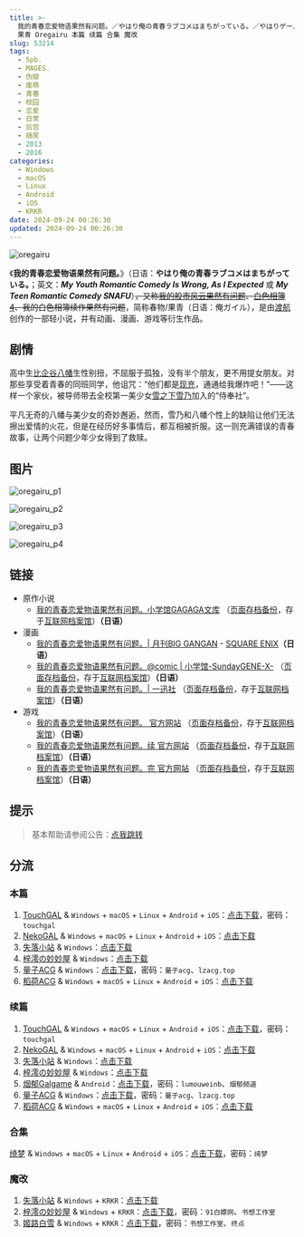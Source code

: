 ```yaml
---
title: >-
  我的青春恋爱物语果然有问题。／やはり俺の青春ラブコメはまちがっている。／やはりゲームでも俺の青春ラブコメはまちがっている。／果然我的青春恋爱喜剧搞错了。／我的青春恋爱喜剧果然有问题。／果然我的青春恋爱喜剧连游戏都搞错了。／果然在游戏里我的青春恋爱物语也有问题。／春物
  果青 Oregairu 本篇 续篇 合集 魔改
slug: 53214
tags:
  - 5pb.
  - MAGES.
  - 伪娘
  - 废萌
  - 青春
  - 校园
  - 恋爱
  - 日常
  - 后宫
  - 搞笑
  - 2013
  - 2016
categories:
  - Windows
  - macOS
  - Linux
  - Android
  - iOS
  - KRKR
date: 2024-09-24 00:26:30
updated: 2024-09-24 00:26:30
---
```


![oregairu](https://static.saop.cc/vns/img/oregairu.webp)

《**我的青春恋爱物语果然有问题。**》（日语：**やはり俺の青春ラブコメはまちがっている。**；英文：***My Youth Romantic Comedy Is Wrong, As I Expected*** 或 ***My Teen Romantic Comedy SNAFU***）~~，又称[我的股市风云果然有问题](https://zh.moegirl.org.cn/Oo股)、[白色相簿4](https://zh.moegirl.org.cn/白色相簿2)、我的白色相簿续作果然有问题~~，简称春物/果青（日语：俺ガイル），是由[渡航](https://zh.moegirl.org.cn/渡航)创作的一部轻小说，并有动画、漫画、游戏等衍生作品。

<!-- more -->

## 剧情

高中生[比企谷八幡](https://zh.wikipedia.org/wiki/比企谷八幡)生性别扭，不屈服于孤独，没有半个朋友，更不用提女朋友。对那些享受着青春的同班同学，他诅咒：“他们都是[现充](https://zh.wikipedia.org/wiki/现充)，通通给我爆炸吧！”——这样一个家伙，被导师带去全校第一美少女[雪之下雪乃](https://zh.wikipedia.org/wiki/雪之下雪乃)加入的“侍奉社”。

平凡无奇的八幡与美少女的奇妙邂逅，然而，雪乃和八幡个性上的缺陷让他们无法擦出爱情的火花，但是在经历好多事情后，都互相被折服。这一则充满错误的青春故事，让两个问题少年少女得到了救赎。

## 图片

![oregairu_p1](https://static.saop.cc/vns/img/oregairu_p1.webp)

![oregairu_p2](https://static.saop.cc/vns/img/oregairu_p2.webp)

![oregairu_p3](https://static.saop.cc/vns/img/oregairu_p3.webp)

![oregairu_p4](https://static.saop.cc/vns/img/oregairu_p4.webp)

## 链接

- 原作小说
  - [我的青春恋爱物语果然有问题。小学馆GAGAGA文库](https://gagagabunko.jp/specal/oregairu/index.html) （[页面存档备份](https://web.archive.org/web/20221008072303/https://gagagabunko.jp/specal/oregairu/index.html)，存于[互联网档案馆](https://zh.wikipedia.org/wiki/互联网档案馆)）**（日语）**
- 漫画
  - [我的青春恋爱物语果然有问题。| 月刊BIG GANGAN](http://www.square-enix.com/jp/magazine/biggangan/introduction/oregairu/) - [SQUARE ENIX](https://zh.wikipedia.org/wiki/スクウェア・エニックス)**（日语）**
  - [我的青春恋爱物语果然有问题。@comic | 小学馆-SundayGENE-X-](http://sundaygx.com/sakuhin/sakkaInfo/io_oregairu.html) （[页面存档备份](https://web.archive.org/web/20210119040754/http://sundaygx.com/sakuhin/sakkaInfo/io_oregairu.html)，存于[互联网档案馆](https://zh.wikipedia.org/wiki/互联网档案馆)）**（日语）**
  - [我的青春恋爱物语果然有问题。| 一迅社](http://online.ichijinsha.co.jp/palette/comic/oregairu) （[页面存档备份](https://web.archive.org/web/20201202091504/http://online.ichijinsha.co.jp/palette/comic/oregairu)，存于[互联网档案馆](https://zh.wikipedia.org/wiki/互联网档案馆)）**（日语）**
- 游戏
  - [我的青春恋爱物语果然有问题。 官方网站](https://oregairu.mages.co.jp/1st/) （[页面存档备份](https://web.archive.org/web/20230202224155/https://oregairu.mages.co.jp/1st/)，存于[互联网档案馆](https://zh.wikipedia.org/wiki/互联网档案馆)）**（日语）**
  - [我的青春恋爱物语果然有问题。续 官方网站](https://oregairu.mages.co.jp/2nd/) （[页面存档备份](https://web.archive.org/web/20230202224155/https://oregairu.mages.co.jp/2nd/)，存于[互联网档案馆](https://zh.wikipedia.org/wiki/互联网档案馆)）**（日语）**
  - [我的青春恋爱物语果然有问题。完 官方网站](https://oregairu.mages.co.jp/) （[页面存档备份](https://web.archive.org/web/20230512142831/https://oregairu.mages.co.jp/)，存于[互联网档案馆](https://zh.wikipedia.org/wiki/互联网档案馆)）**（日语）**

## 提示

> 基本帮助请参阅公告：[点我跳转](/)

## 分流

### 本篇

1. [TouchGAL](https://www.touchgal.io/) & `Windows` + `macOS` + `Linux` + `Android` + `iOS`：[点击下载](https://pan.touchgal.net/s/ynDsY)，密码：`touchgal`
2. [NekoGAL](https://www.nekogal.com/) & `Windows` + `macOS` + `Linux` + `Android` + `iOS`：[点击下载](https://pan.nekogal.top/s/AzUl)
3. [失落小站](https://www.shinnku.com/) & `Windows`：[点击下载](https://www.shinnku.com/api/download/0/win/%E6%9E%9C%E7%84%B6%E5%9C%A8%E6%B8%B8%E6%88%8F%E9%87%8C%E6%88%91%E7%9A%84%E9%9D%92%E6%98%A5%E6%81%8B%E7%88%B1%E7%89%A9%E8%AF%AD%E4%B9%9F%E6%9C%89%E9%97%AE%E9%A2%98.7z)
4. [梓澪の妙妙屋](https://zi0.cc/) & `Windows`：[点击下载](https://zi0.cc/d/%60%E3%80%90%E5%90%88%E9%9B%86%E7%B3%BB%E5%88%97%E3%80%91/%E5%8D%97%2BGalGame%E6%B1%89%E5%8C%96%E5%8C%BA%E5%85%A8%E5%8C%BA%E8%B5%84%E6%BA%90%E5%A4%87%E4%BB%BD/1/15/%5BMAGES%5D%20%E3%82%84%E3%81%AF%E3%82%8A%E3%82%B2%E3%83%BC%E3%83%A0%E3%81%A7%E3%82%82%E4%BF%BA%E3%81%AE%E9%9D%92%E6%98%A5%E3%83%A9%E3%83%96%E3%82%B3%E3%83%A1%E3%81%AF%E3%81%BE%E3%81%A1%E3%81%8C%E3%81%A3%E3%81%A6%E3%81%84%E3%82%8B%E3%80%82%E6%88%91%E7%9A%84%E9%9D%92%E6%98%A5%E6%81%8B%E7%88%B1%E7%89%A9%E8%AF%AD%E5%9C%A8%E6%B8%B8%E6%88%8F%E4%B8%AD%E4%B9%9F%E6%9E%9C%E7%84%B6%E6%9C%89%E9%97%AE%E9%A2%98%E3%80%82%E6%B1%89%E5%8C%96%E7%A1%AC%E7%9B%98%E7%89%88%5B%E6%98%A5%E7%89%A9%E6%B0%AE%E6%B0%94%E5%8D%96%E9%B6%B8%E6%B1%89%E5%8C%96%E7%BB%84%5D.zip?sign=swmRlLGxTGLvai37lKQ656iF12iFDbhhoJJEiQXUsT0=:0)
5. [量子ACG](https://lzacg.org/) & `Windows`：[点击下载](https://lzacg.org/5790)，密码：`量子acg`、`lzacg.top`
6. [稻荷ACG](https://amoebi.com/) & `Windows` + `macOS` + `Linux` + `Android` + `iOS`：[点击下载](https://sakustar.com/art/9333)

### 续篇

1. [TouchGAL](https://www.touchgal.io/) & `Windows` + `macOS` + `Linux` + `Android` + `iOS`：[点击下载](https://pan.touchgal.net/s/q8mHb)，密码：`touchgal`
2. [NekoGAL](https://www.nekogal.com/) & `Windows` + `macOS` + `Linux` + `Android` + `iOS`：[点击下载](https://pan.nekogal.top/s/Gwux)
3. [失落小站](https://www.shinnku.com/) & `Windows`：[点击下载](https://www.shinnku.com/api/download/0/win/%E6%9E%9C%E7%84%B6%E5%9C%A8%E6%B8%B8%E6%88%8F%E9%87%8C%E6%88%91%E7%9A%84%E9%9D%92%E6%98%A5%E6%81%8B%E7%88%B1%E7%89%A9%E8%AF%AD%E4%B9%9F%E6%9C%89%E9%97%AE%E9%A2%98%20%E7%BB%AD.7z)
4. [梓澪の妙妙屋](https://zi0.cc/) & `Windows`：[点击下载](https://zi0.cc/d/%60%E3%80%90%E5%90%88%E9%9B%86%E7%B3%BB%E5%88%97%E3%80%91/%E5%8D%97%2BGalGame%E6%B1%89%E5%8C%96%E5%8C%BA%E5%85%A8%E5%8C%BA%E8%B5%84%E6%BA%90%E5%A4%87%E4%BB%BD/1/15/%5BMAGES%5D%20%E3%82%84%E3%81%AF%E3%82%8A%E3%82%B2%E3%83%BC%E3%83%A0%E3%81%A7%E3%82%82%E4%BF%BA%E3%81%AE%E9%9D%92%E6%98%A5%E3%83%A9%E3%83%96%E3%82%B3%E3%83%A1%E3%81%AF%E3%81%BE%E3%81%A1%E3%81%8C%E3%81%A3%E3%81%A6%E3%81%84%E3%82%8B%E3%80%82%E7%B6%9A%20%E6%88%91%E7%9A%84%E9%9D%92%E6%98%A5%E6%81%8B%E7%88%B1%E7%89%A9%E8%AF%AD%E5%9C%A8%E6%B8%B8%E6%88%8F%E4%B8%AD%E4%B9%9F%E6%9E%9C%E7%84%B6%E6%9C%89%E9%97%AE%E9%A2%98%E3%80%82%E7%BB%AD%20%E6%B1%89%E5%8C%96%E7%A1%AC%E7%9B%98%E7%89%88%5B%E6%98%A5%E7%89%A9%E6%B0%AE%E6%B0%94%E5%8D%96%E9%B6%B8%E6%B1%89%E5%8C%96%E7%BB%84%5D.zip?sign=j5KtJ6FctYPJpi1jH1pIl9yxiAWY2JbbTxcaDvXdDKY=:0)
5. [烟郁Galgame](https://yanyugal.top/) & `Android`：[点击下载](https://yanyugal.top/d/disk1/%E5%B0%8F%E5%B0%8F%E7%9A%84%E5%88%86%E4%BA%AB%EF%BC%88PC%EF%BC%86%E5%AE%89%E5%8D%93%EF%BC%89/%E5%AE%89%E5%8D%93/%E7%9B%B4%E8%A3%85%E5%AE%89%E8%A3%85%E5%8C%85/%E6%9E%9C%E7%84%B6%E5%9C%A8%E6%B8%B8%E6%88%8F%E4%B8%AD%E6%88%91%E7%9A%84%E9%9D%92%E6%98%A5%E6%81%8B%E7%88%B1%E7%89%A9%E8%AF%AD%E4%B9%9F%E6%9C%89%E9%97%AE%E9%A2%98%E3%80%82%E7%BB%AD.7z)，密码：`lumouweinb`、`烟郁频道`
6. [量子ACG](https://lzacg.org/) & `Windows`：[点击下载](https://lzacg.org/5789)，密码：`量子acg`、`lzacg.top`
7. [稻荷ACG](https://amoebi.com/) & `Windows` + `macOS` + `Linux` + `Android` + `iOS`：[点击下载](https://sakustar.com/art/9338)

### 合集

[绮梦](https://acgs.one/) & `Windows` + `macOS` + `Linux` + `Android` + `iOS`：[点击下载](https://game.acgs.one/game/521.html)，密码：`绮梦`

### 魔改

1. [失落小站](https://www.shinnku.com/) & `Windows` + `KRKR`：[点击下载](https://www.shinnku.com/api/download/0/krkr/%E6%88%91%E7%9A%84%E9%9D%92%E6%98%A5%E6%81%8B%E7%88%B1%E7%89%A9%E8%AF%AD%E6%9E%9C%E7%84%B6%E6%9C%89%E9%97%AE%E9%A2%98.7z)
2. [梓澪の妙妙屋](https://zi0.cc/) & `Windows` + `KRKR`：[点击下载](https://zi0.cc/d/%60%E3%80%90%E5%BD%92%20%E6%A1%A3%E3%80%91/%E3%80%90KRKR%E5%90%88%E9%9B%86%E3%80%91/1/%E6%88%91%E7%9A%84%E9%9D%92%E6%98%A5%E6%81%8B%E7%88%B1%E7%89%A9%E8%AF%AD%E6%9E%9C%E7%84%B6%E6%9C%89%E9%97%AE%E9%A2%98.exe?sign=bnQZZ6is2TW3AI3ih_tj0BzGTCHTw-BzWJGVF9iRQq0=:0)，密码：`91白嫖网`、`书想工作室`
3. [姬路白雪](https://jlbx.xyz/) & `Windows` + `KRKR`：[点击下载](https://pan.jlbx.xyz/GalGame/krkr/%E6%88%91%E7%9A%84%E9%9D%92%E6%98%A5%E6%81%8B%E7%88%B1%E7%89%A9%E8%AF%AD%E6%9E%9C%E7%84%B6%E6%9C%89%E9%97%AE%E9%A2%98%EF%BC%88%E4%B9%A6%E6%83%B3%E5%B7%A5%E4%BD%9C%E5%AE%A4%EF%BC%89.zip)，密码：`书想工作室`、`终点`
